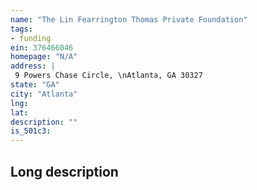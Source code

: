 ```yaml
---
name: "The Lin Fearrington Thomas Private Foundation"
tags:
- funding
ein: 376466046
homepage: "N/A"
address: |
 9 Powers Chase Circle, \nAtlanta, GA 30327
state: "GA"
city: "Atlanta"
lng: 
lat: 
description: ""
is_501c3: 
---
```


## Long description


